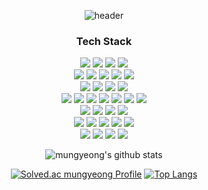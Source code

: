 <div align="center"> 
 
 ![header](https://capsule-render.vercel.app/api?type=Waving&color=auto&height=200&section=header&text=Jeong%20MunGyeong&fontSize=50)   

 <h3>Tech Stack</h3>

 <img src="https://img.shields.io/badge/Java-007396?style=flat-square&logo=Java&logoColor=white"/>
 <img src="https://img.shields.io/badge/Kotlin-7F52FF?style=flat-square&logo=Kotlin&logoColor=white"/>
 <img src="https://img.shields.io/badge/JavaScript-F7DF1E?style=flat-square&logo=JavaScript&logoColor=white"/>
 <img src="https://img.shields.io/badge/TypeScript-3178C6?style=flat-square&logo=TypeScript&logoColor=white"/>
 <br />

 <img src="https://img.shields.io/badge/Spring-6DB33F?style=flat-square&logo=Spring&logoColor=white"/>
 <img src="https://img.shields.io/badge/Spring%20Boot-6DB33F?style=flat-square&logo=Spring%20Boot&logoColor=white"/>
 <img src="https://img.shields.io/badge/Node.js-339933?style=flat-square&logo=Node.js&logoColor=white"/>
 <img src="https://img.shields.io/badge/Express-000000?style=flat-square&logo=Express&logoColor=white"/>
 <img src="https://img.shields.io/badge/NestJS-E0234E?style=flat-square&logo=NestJS&logoColor=white"/>
 <br />
 
 <img src="https://img.shields.io/badge/React-61DAFB?style=flat-square&logo=React&logoColor=white"/>
 <img src="https://img.shields.io/badge/Gatsby-663399?style=flat-square&logo=Gatsby&logoColor=white"/>
 <img src="https://img.shields.io/badge/Vue.js-4FC08D?style=flat-square&logo=Vue.js&logoColor=white"/>
 <img src="https://img.shields.io/badge/Vuetify-1867C0?style=flat-square&logo=Vuetify&logoColor=white"/>
 <br />

 <img src="https://img.shields.io/badge/Git-F05032?style=flat-square&logo=Git&logoColor=white"/>
 <img src="https://img.shields.io/badge/GitLab-FCA121?style=flat-square&logo=GitLab&logoColor=white"/>
 <img src="https://img.shields.io/badge/GitHub-181717?style=flat-square&logo=GitHub&logoColor=white"/>
 <img src="https://img.shields.io/badge/Gradle-02303A?style=flat-square&logo=Gradle&logoColor=white"/>
 <img src="https://img.shields.io/badge/Apache%20Maven-C71A36?style=flat-square&logo=Apache%20Maven&logoColor=white"/>
 <img src="https://img.shields.io/badge/npm-CB3837?style=flat-square&logo=npm&logoColor=white"/>
 <img src="https://img.shields.io/badge/Yarn-2C8EBB?style=flat-square&logo=Yarn&logoColor=white"/>
 <br />
 
 <img src="https://img.shields.io/badge/Amazon%20AWS-232F3E?style=flat-square&logo=Amazon%20AWS&logoColor=white"/>
 <img src="https://img.shields.io/badge/Docker-2496ED?style=flat-square&logo=Docker&logoColor=white"/>
 <img src="https://img.shields.io/badge/Kubernetes-326CE5?style=flat-square&logo=Kubernetes&logoColor=white"/>
 <img src="https://img.shields.io/badge/Jenkins-D24939?style=flat-square&logo=Jenkins&logoColor=white"/>
 <br />

 <img src="https://img.shields.io/badge/MySQL-4479A1?style=flat-square&logo=MySQL&logoColor=white"/>
 <img src="https://img.shields.io/badge/MariaDB-003545?style=flat-square&logo=MariaDB&logoColor=white"/>
 <img src="https://img.shields.io/badge/MongoDB-47A248?style=flat-square&logo=MongoDB&logoColor=white"/>
 <img src="https://img.shields.io/badge/Redis-DC382D?style=flat-square&logo=Redis&logoColor=white"/>
 <img src="https://img.shields.io/badge/RabbitMQ-FF6600?style=flat-square&logo=RabbitMQ&logoColor=white"/>
 <br />
 
 <img src="https://img.shields.io/badge/IntelliJ%20IDEA-000000?style=flat-square&logo=IntelliJ%20IDEA&logoColor=white"/>
 <img src="https://img.shields.io/badge/WebStorm-000000?style=flat-square&logo=WebStorm&logoColor=white"/>
 <img src="https://img.shields.io/badge/DataGrip-000000?style=flat-square&logo=DataGrip&logoColor=white"/>
 <img src="https://img.shields.io/badge/CLion-000000?style=flat-square&logo=CLion&logoColor=white"/>
 <br />

</div>

<div align="center"> 
 
![mungyeong's github stats](https://github-readme-stats.vercel.app/api?username=mungyeong&show_icons=true&theme=dark)
 
</div>


<div align="center"> 

[![Solved.ac mungyeong Profile](http://mazassumnida.wtf/api/v2/generate_badge?boj=gyeong5961)](https://solved.ac/gyeong5961/)
[![Top Langs](https://github-readme-stats.vercel.app/api/top-langs/?username=mungyeong&hide=scss,css,html)](https://github.com/anuraghazra/github-readme-stats)
</div>
  

